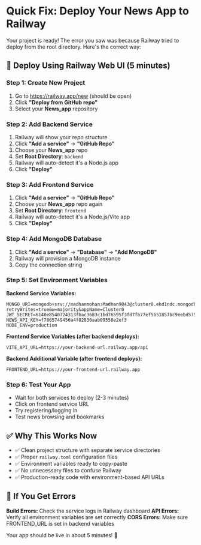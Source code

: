 # Quick Fix: Deploy Your News App to Railway

Your project is ready! The error you saw was because Railway tried to deploy from the root directory. Here's the correct way:

## 🚀 Deploy Using Railway Web UI (5 minutes)

### Step 1: Create New Project
1. Go to https://railway.app/new (should be open)
2. Click **"Deploy from GitHub repo"**
3. Select your **News_app** repository

### Step 2: Add Backend Service
1. Railway will show your repo structure
2. Click **"Add a service"** → **"GitHub Repo"**
3. Choose your **News_app** repo
4. Set **Root Directory**: `backend`
5. Railway will auto-detect it's a Node.js app
6. Click **"Deploy"**

### Step 3: Add Frontend Service  
1. Click **"Add a service"** → **"GitHub Repo"**
2. Choose your **News_app** repo again
3. Set **Root Directory**: `frontend`
4. Railway will auto-detect it's a Node.js/Vite app
5. Click **"Deploy"**

### Step 4: Add MongoDB Database
1. Click **"Add a service"** → **"Database"** → **"Add MongoDB"**
2. Railway will provision a MongoDB instance
3. Copy the connection string

### Step 5: Set Environment Variables

**Backend Service Variables:**
```
MONGO_URI=mongodb+srv://madhanmohan:Madhan9843@cluster0.ehd1ndc.mongodb.net/?retryWrites=true&w=majority&appName=Cluster0
JWT_SECRET=6140e8540724313fbac3683c1bd76595f3fd7fb77ef5b51857bc9eebd575a96650de9ca20b6cb3e6449124017854cd93a6aa35a1d42984e662407be30f83ac6d
NEWS_API_KEY=f7865749456a4f82830aab09558e2ef3
NODE_ENV=production
```

**Frontend Service Variables (after backend deploys):**
```
VITE_API_URL=https://your-backend-url.railway.app/api
```

**Backend Additional Variable (after frontend deploys):**
```
FRONTEND_URL=https://your-frontend-url.railway.app
```

### Step 6: Test Your App
- Wait for both services to deploy (2-3 minutes)
- Click on frontend service URL
- Try registering/logging in
- Test news browsing and bookmarks

## ✅ Why This Works Now

- ✅ Clean project structure with separate service directories
- ✅ Proper `railway.toml` configuration files
- ✅ Environment variables ready to copy-paste
- ✅ No unnecessary files to confuse Railway
- ✅ Production-ready code with environment-based API URLs

## 🔧 If You Get Errors

**Build Errors:** Check the service logs in Railway dashboard
**API Errors:** Verify all environment variables are set correctly
**CORS Errors:** Make sure FRONTEND_URL is set in backend variables

Your app should be live in about 5 minutes! 🎉